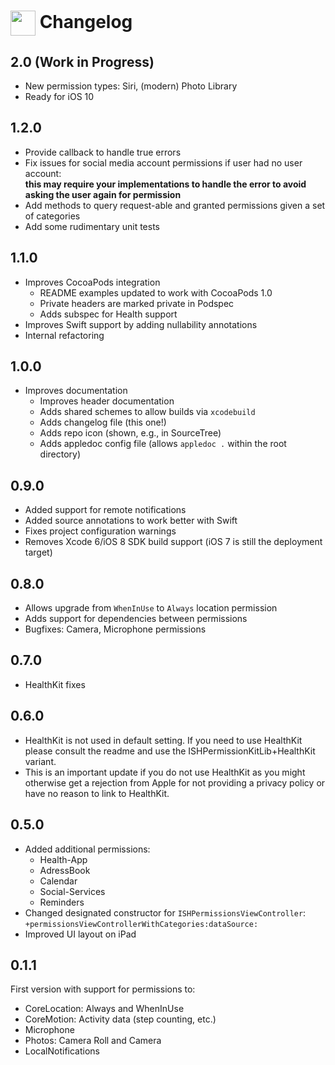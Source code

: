 # <img src="icon.png" align="center" width="40" height="40"> Changelog

## 2.0 (Work in Progress)

* New permission types: Siri, (modern) Photo Library
* Ready for iOS 10

## 1.2.0

* Provide callback to handle true errors
* Fix issues for social media account permissions if user had no user account:  
  **this may require your implementations to handle the error to avoid asking the user 
  again for permission** 
* Add methods to query request-able and granted permissions given a set of categories
* Add some rudimentary unit tests

## 1.1.0

* Improves CocoaPods integration
  * README examples updated to work with CocoaPods 1.0
  * Private headers are marked private in Podspec
  * Adds subspec for Health support
* Improves Swift support by adding nullability annotations
* Internal refactoring

## 1.0.0

* Improves documentation
  * Improves header documentation
  * Adds shared schemes to allow builds via `xcodebuild`
  * Adds changelog file (this one!)
  * Adds repo icon (shown, e.g., in SourceTree)
  * Adds appledoc config file (allows `appledoc .` within the root directory)

## 0.9.0

* Added support for remote notifications
* Added source annotations to work better with Swift
* Fixes project configuration warnings
* Removes Xcode 6/iOS 8 SDK build support (iOS 7 is still the deployment target)

## 0.8.0

* Allows upgrade from `WhenInUse` to `Always` location permission
* Adds support for dependencies between permissions
* Bugfixes: Camera, Microphone permissions

## 0.7.0

* HealthKit fixes

## 0.6.0

* HealthKit is not used in default setting. If you need to use HealthKit please consult the readme and use the ISHPermissionKitLib+HealthKit variant.
* This is an important update if you do not use HealthKit as you might otherwise get a rejection from Apple for not providing a privacy policy or have no reason to link to HealthKit. 

## 0.5.0

* Added additional permissions:
  * Health-App
  * AdressBook
  * Calendar
  * Social-Services
  * Reminders
* Changed designated constructor for `ISHPermissionsViewController`: `+permissionsViewControllerWithCategories:dataSource:`
* Improved UI layout on iPad

## 0.1.1

First version with support for permissions to:

* CoreLocation: Always and WhenInUse
* CoreMotion: Activity data (step counting, etc.)
* Microphone
* Photos: Camera Roll and Camera
* LocalNotifications
